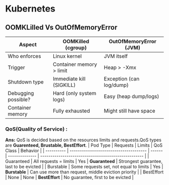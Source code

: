 # Kubernetes

## OOMKLilled Vs OutOfMemoryError


| Aspect              | **OOMKilled (cgroup)**   | **OutOfMemoryError (JVM)** |
| ------------------- | ------------------------ | -------------------------- |
| Who enforces        | Linux kernel             | JVM itself                 |
| Trigger             | Container memory > limit | Heap > -Xmx                |
| Shutdown type       | Immediate kill (SIGKILL) | Exception (can log/dump)   |
| Debugging possible? | Hard (only system logs)  | Easy (heap dump/logs)      |
| Container memory    | Fully exhausted          | Might still have space     |

### QoS(Quality of Service) :
**Ans:** QoS is decided based on the resources limits and requests.QoS types are **Guarenteed, Brustable, BestEffort**.
| Pod Type   | Requests                               | Limits | QoS Class      | Behavior                                            |
| ---------- | -------------------------------------- | ------ | -------------- | --------------------------------------------------- |
| Guaranteed | All requests = limits                  | Yes    | **Guaranteed** | Strongest guarantee, last to be evicted             |
| Burstable  | Some requests set, not equal to limits | Yes    | **Burstable**  | Can use more than request, middle eviction priority |
| BestEffort | None                                   | None   | **BestEffort** | No guarantee, first to be evicted                   |

